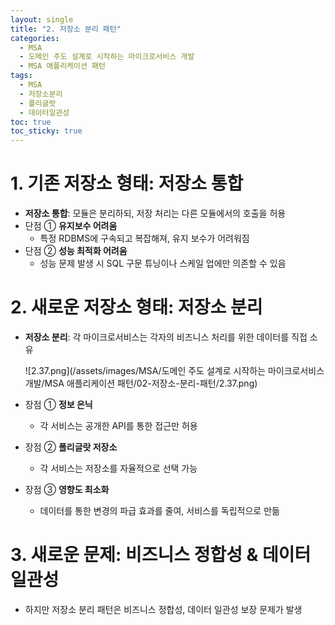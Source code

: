 ```yaml
---
layout: single
title: "2. 저장소 분리 패턴"
categories:
  - MSA
  - 도메인 주도 설계로 시작하는 마이크로서비스 개발
  - MSA 애플리케이션 패턴
tags:
  - MSA
  - 저장소분리
  - 폴리글랏
  - 데이터일관성
toc: true
toc_sticky: true
---
```


# 1. 기존 저장소 형태: 저장소 통합

- **저장소 통합**: 모듈은 분리하되, 저장 처리는 다른 모듈에서의 호출을 허용
- 단점 ① **유지보수 어려움**
    - 특정 RDBMS에 구속되고 복잡해져, 유지 보수가 어려워짐
- 단점 ② **성능 최적화 어려움**
    - 성능 문제 발생 시 SQL 구문 튜닝이나 스케일 업에만 의존할 수 있음

# 2. 새로운 저장소 형태: 저장소 분리

- **저장소 분리**: 각 마이크로서비스는 각자의 비즈니스 처리를 위한 데이터를 직접 소유
    
    ![2.37.png](/assets/images/MSA/도메인 주도 설계로 시작하는 마이크로서비스 개발/MSA 애플리케이션 패턴/02-저장소-분리-패턴/2.37.png)
    
- 장점 ① **정보 은닉**
    - 각 서비스는 공개한 API를 통한 접근만 허용
    
- 장점 ② **폴리글랏 저장소**
    - 각 서비스는 저장소를 자율적으로 선택 가능
    
- 장점 ③ **영향도 최소화**
    - 데이터를 통한 변경의 파급 효과를 줄여, 서비스를 독립적으로 만듦
    

# 3. 새로운 문제: 비즈니스 정합성 & 데이터 일관성

- 하지만 저장소 분리 패턴은 비즈니스 정합성, 데이터 일관성 보장 문제가 발생